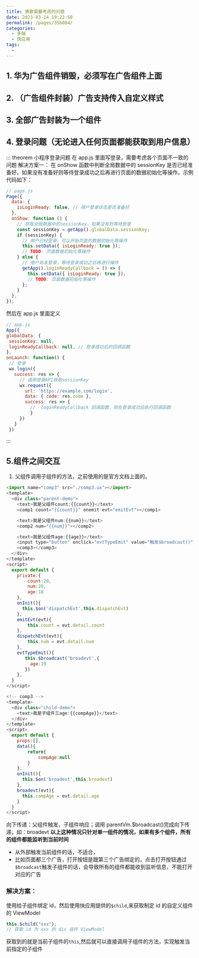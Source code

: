 ```yaml
---
title: 猜歌需要考虑的问题
date: 2023-03-14 19:22:58
permalink: /pages/35b084/
categories:
  - 多端
  - 快应用
tags:
  -
---
```


## 1. 华为广告组件销毁，必须写在广告组件上面

## 2. （广告组件封装）广告支持传入自定义样式

## 3. 全部广告封装为一个组件

## 4. 登录问题（无论进入任何页面都能获取到用户信息）

::: theorem 小程序登录问题
在 app.js 里面写登录，需要考虑各个页面不一致的问题
解决方案一： 在 onShow 函数中判断全局数据中的 sessionKey 是否已经准备好，如果没有准备好则等待登录成功之后再进行页面的数据初始化等操作。示例代码如下：

```js
// page.js
Page({
  data: {
    isLoginReady: false, // 用户登录状态是否准备好
  },
  onShow: function () {
    // 获取全局数据中的sessionKey，如果没有则等待登录
    const sessionKey = getApp().globalData.sessionKey;
    if (sessionKey) {
      // 用户已经登录，可以开始页面的数据初始化等操作
      this.setData({ isLoginReady: true });
      // TODO: 页面数据初始化等操作
    } else {
      // 用户尚未登录，等待登录成功之后再进行操作
      getApp().loginReadyCallback = () => {
        this.setData({ isLoginReady: true });
        // TODO: 页面数据初始化等操作
      };
    }
  },
});
```

然后在 app.js 里面定义

```js
// app.js
App({
globalData: {
 sessionKey: null,
 loginReadyCallback: null, // 登录成功后的回调函数
},
onLaunch: function() {
 // 登录
 wx.login({
   success: res => {
     // 调用登录API获取sessionKey
     wx.request({
       url: 'https://example.com/login',
       data: { code: res.code },
       success: res => {
         //  loginReadyCallback 回调函数，则在登录成功后执行回调函数
         }
     })
   }
 })
```

:::

## 5.组件之间交互

1. 父组件调用子组件的方法，之前使用的是官方文档上面的。

```js
<import name="comp3" src="./comp3.ux"></import>
<template>
  <div class="parent-demo">
    <text>我是父组件count:{{count}}</text>
    <comp1 count="{{count}}" onemit-evt="emitEvt"></comp1>

    <text>我是父组件num:{{num}}</text>
    <comp2 num="{{num}}"></comp2>

    <text>我是父组件age:{{age}}</text>
    <input type="button" onclick="evtTypeEmit" value="触发$broadcast()"></input>
    <comp3></comp3>
  </div>
</template>
<script>
  export default {
    private:{
        count:20,
        num:20,
        age:18
    },
    onInit(){
      this.$on('dispatchEvt',this.dispatchEvt)
    },
    emitEvt(evt){
        this.count = evt.detail.count
    },
    dispatchEvt(evt){
        this.num = evt.detail.num
    },
    evtTypeEmit(){
       this.$broadcast('broadevt',{
         age:19
       })
    },
  }
</script>
```

```js
<!-- comp3 -->
<template>
  <div class="child-demo">
    <text>我是子组件三age:{{compAge}}</text>
  </div>
</template>
<script>
  export default {
    props:[],
    data(){
        return{
            compAge:null
        }
    },
    onInit(){
      this.$on('broadevt',this.broadevt)
    },
    broadevt(evt){
      this.compAge = evt.detail.age
    }
  }
</script>
```

向下传递：父组件触发，子组件响应；调用 parentVm.$broadcast()完成向下传递，如：broadevt
**以上这种情况只针对单一组件的情况，如果有多个组件，所有的组件都能监听到当前时间**

- 从外部触发当前组件的话，不适合，
- 比如页面都三个广告，打开按钮是跟第三个广告绑定的，点击打开按钮通过`$broadcast`触发子组件的话，会导致所有的组件都能收到监听信息，不能打开对应的广告

### 解决方案：

使用给子组件绑定 id，然后使用快应用提供的`$child`,来获取制定 id 的自定义组件的 ViewModel

```js
this.$child("xxx");
// 获取 id 为 xxx 的 div 组件 ViewModel
```

获取到的就是当前子组件的`this`,然后就可以直接调用子组件的方法，实现触发当前指定的子组件
